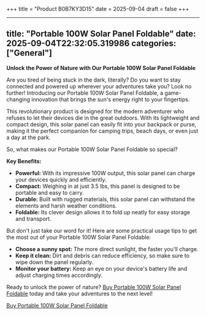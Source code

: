 +++
title = "Product B0B7KY3D15"
date = 2025-09-04
draft = false
+++

---
title: "Portable 100W Solar Panel Foldable"
date: 2025-09-04T22:32:05.319986
categories: ["General"]
---
**Unlock the Power of Nature with Our Portable 100W Solar Panel Foldable**

Are you tired of being stuck in the dark, literally? Do you want to stay connected and powered up wherever your adventures take you? Look no further! Introducing our Portable 100W Solar Panel Foldable, a game-changing innovation that brings the sun's energy right to your fingertips.

This revolutionary product is designed for the modern adventurer who refuses to let their devices die in the great outdoors. With its lightweight and compact design, this solar panel can easily fit into your backpack or purse, making it the perfect companion for camping trips, beach days, or even just a day at the park.

So, what makes our Portable 100W Solar Panel Foldable so special?

**Key Benefits:**

* **Powerful:** With its impressive 100W output, this solar panel can charge your devices quickly and efficiently.
* **Compact:** Weighing in at just 3.5 lbs, this panel is designed to be portable and easy to carry.
* **Durable:** Built with rugged materials, this solar panel can withstand the elements and harsh weather conditions.
* **Foldable:** Its clever design allows it to fold up neatly for easy storage and transport.

But don't just take our word for it! Here are some practical usage tips to get the most out of your Portable 100W Solar Panel Foldable:

* **Choose a sunny spot:** The more direct sunlight, the faster you'll charge.
* **Keep it clean:** Dirt and debris can reduce efficiency, so make sure to wipe down the panel regularly.
* **Monitor your battery:** Keep an eye on your device's battery life and adjust charging times accordingly.

Ready to unlock the power of nature? [Buy Portable 100W Solar Panel Foldable](https://www.amazon.com/dp/B0B7KY3D15) today and take your adventures to the next level!

[Buy Portable 100W Solar Panel Foldable](https://www.amazon.com/dp/B0B7KY3D15)
